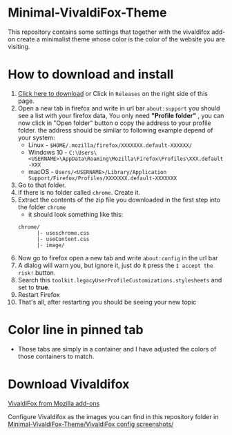 #  Minimal-VivaldiFox-Theme

This repository contains some settings that together with the vivaldifox add-on create a minimalist theme whose color is the color of the website you are visiting. 

# How to download and install
1. [Click here to download](https://github.com/Neikon/Almost-Dark-Grey-Colorfull-Proton---FirefoxCSS-Themes/releases) or Click in `Releases` on the right side of this page.
2. Open a new tab in firefox and write in url bar `about:support` you should see a list with your firefox data, You only need **"Profile folder"** , you can now click in "Open folder" button o copy the address to your profile folder.
    the address should be similar to following example depend of your system:
    + Linux - `$HOME/.mozilla/firefox/XXXXXXX.default-XXXXXX/`
	+ Windows 10 - `C:\Users\<USERNAME>\AppData\Roaming\Mozilla\Firefox\Profiles\XXX.default-XXX`
	+ macOS - `Users/<USERNAME>/Library/Application Support/Firefox/Profiles/XXXXXXX.default-XXXXXXX`
3. Go to that folder.
4. if there is no folder called `chrome`. Create it.
5. Extract the contents of the zip file you downloaded in the first step into the folder `chrome`
    + it should look something like this: 
    ```
    chrome/
          |- useschrome.css
          |- useContent.css
          |- image/
    ```
6. Now go to firefox open a new tab and write `about:config` in the url bar
7. A dialog will warn you, but ignore it, just do it press the `I accept the risk!` button.
8. Search this `toolkit.legacyUserProfileCustomizations.stylesheets` and set to **true**.
9. Restart Firefox
10. That's all, after restarting you should be seeing your new topic

# Color line in pinned tab
+ Those tabs are simply in a container and I have adjusted the colors of those containers to match.

# Download Vivaldifox
[VivaldiFox from Mozilla add-ons](https://addons.mozilla.org/es/firefox/addon/vivaldifox/)

Configure Vivaldifox as the images you can find in this repository folder in [Minimal-VivaldiFox-Theme/VivaldiFox config screenshots/](https://github.com/Neikon/Minimal-VivaldiFox-Theme/tree/master/VivaldiFox%20config%20screenshots)